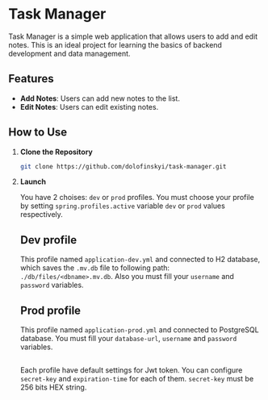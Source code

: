 # Task Manager

Task Manager is a simple web application that allows users to add and edit notes. This is an ideal project for learning the basics of backend development and data management.

## Features

- **Add Notes**: Users can add new notes to the list.
- **Edit Notes**: Users can edit existing notes.

## How to Use

1. **Clone the Repository**

   ```bash
   git clone https://github.com/dolofinskyi/task-manager.git

2. **Launch**

   You have 2 choises: ```dev``` or ```prod``` profiles.
   You must choose your profile by setting ```spring.profiles.active``` variable ```dev``` or ```prod``` values respectively.

   ## Dev profile
   This profile named ```application-dev.yml``` and connected to H2 database, which saves the ```.mv.db``` file to following path: ```./db/files/<dbname>.mv.db```. Also you must fill your ```username``` and  ```password``` variables.

   ## Prod profile
   This profile named ```application-prod.yml``` and connected to PostgreSQL database. You must fill your ```database-url```, ```username``` and  ```password``` variables.

   ##
   Each profile have default settings for Jwt token. You can configure ```secret-key``` and ```expiration-time``` for each of them.  ```secret-key``` must be 256 bits HEX string. 
